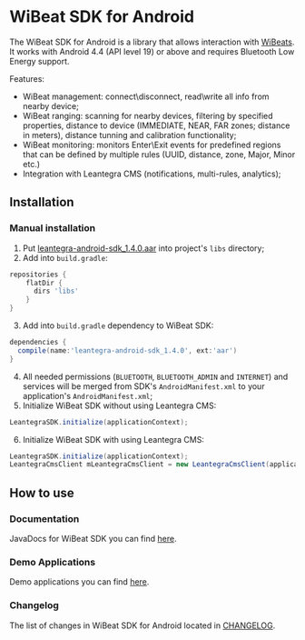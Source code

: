 # WiBeat SDK for Android #

The WiBeat SDK for Android is a library that allows interaction with [WiBeats](http://leantegra.com/pm).
It works with Android 4.4 (API level 19) or above and requires Bluetooth Low Energy support.

Features:
- WiBeat management: connect\disconnect, read\write all info from nearby device;
- WiBeat ranging: scanning for nearby devices, filtering by specified properties, distance to device (IMMEDIATE, NEAR, FAR zones; distance in meters), distance tunning and calibration functionality;
- WiBeat monitoring: monitors Enter\Exit events for predefined regions that can be defined by multiple rules (UUID, distance, zone, Major, Minor etc.)
- Integration with Leantegra CMS (notifications, multi-rules, analytics);

## Installation

### Manual installation

1. Put [leantegra-android-sdk_1.4.0.aar](https://github.com/leantegra/AndroidWiBeatSDK/blob/master/WiBeatSDK/leantegra-android-sdk_1.4.0.aar) into project's `libs` directory; 
2. Add into `build.gradle`:

  ```groovy
  repositories {
      flatDir {
        dirs 'libs'
      }
  }
```
3. Add into `build.gradle` dependency to WiBeat SDK:

  ```groovy
  dependencies {
    compile(name:'leantegra-android-sdk_1.4.0', ext:'aar')
  }
```
4. All needed permissions (`BLUETOOTH`, `BLUETOOTH_ADMIN` and `INTERNET`) and services will be merged from SDK's `AndroidManifest.xml` to your application's `AndroidManifest.xml`;
5. Initialize WiBeat SDK without using Leantegra CMS:

  ```java
  LeantegraSDK.initialize(applicationContext);
  ```
6. Initialize WiBeat SDK with using Leantegra CMS:

  ```java
  LeantegraSDK.initialize(applicationContext);
  LeantegraCmsClient mLeantegraCmsClient = new LeantegraCmsClient(applicationContext);
  ```

## How to use

### Documentation

JavaDocs for WiBeat SDK you can find [here](http://leantegra.github.io/AndroidWiBeatSDK/JavaDocs/).

### Demo Applications

Demo applications you can find [here](https://github.com/leantegra/AndroidWiBeatSDK/tree/master/Demos).

### Changelog

The list of changes in WiBeat SDK for Android located in [CHANGELOG](https://github.com/leantegra/AndroidWiBeatSDK/blob/master/CHANGELOG.md).

